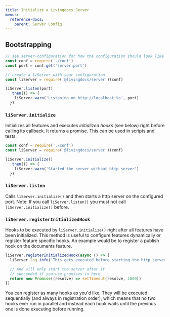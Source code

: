 ```yaml
---
title: Initialize a Livingdocs Server
menus:
  reference-docs:
    parent: Server Config
---
```


## Bootstrapping

```js
// see server-configuration for how the configuration should look like
const conf = require('./conf')
const port = conf.get('server:port')

// create a liServer with your configuration
const liServer = require('@livingdocs/server')(conf)

liServer.listen(port)
  .then(() => {
    liServer.warn('Listening on http://localhost:%s', port)
  })
```

### `liServer.initialize`

Initializes all features and executes _initialized hooks_ (see below) right before calling its callback. It returns a promise. This can be used in scripts and tests.

```js
const conf = require('./conf')
const liServer = require('@livingdocs/server')(conf)

liServer.initialize()
  .then(() => {
    liServer.warn('Started the server without http server')
  })
```

### `liServer.listen`

Calls `liServer.initialize()` and then starts a http server on the configured port.
Note: If you call `liServer.listen()` you must not call `liServer.initialize()` before.

### `liServer.registerInitializedHook`

Hooks to be executed by `liServer.initialize()` right after all features have been initialized.
This method is useful to configure features dynamically or register feature specific hooks.
An example would be to register a publish hook on the documents feature.

```js
liServer.registerInitializedHook(async () => {
  liServer.log.info('This gets executed before starting the http server.')

  // And will only start the server after it
  // succeeded if you use promises in here
  return new Promise((resolve) => setTimeout(resolve, 1000))
})
```

You can register as many hooks as you'd like. They will be executed sequentially (and always in registration order), which means that no two hooks ever run in parallel and instead each hook waits until the previous one is done executing before running.
